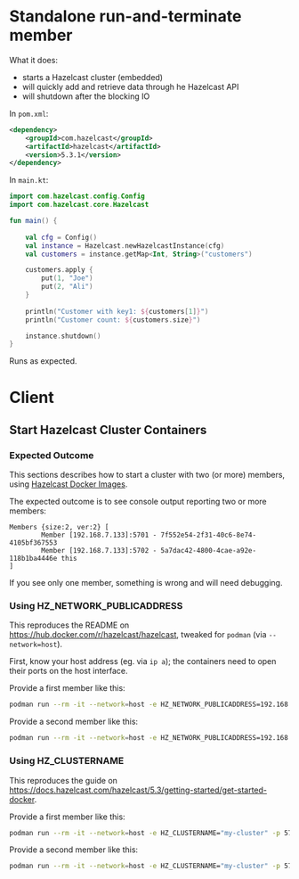 
# Standalone run-and-terminate member

What it does:

- starts a Hazelcast cluster (embedded)
- will quickly add and retrieve data through he Hazelcast API
- will shutdown after the blocking IO

In `pom.xml`:
```xml
<dependency>
    <groupId>com.hazelcast</groupId>
    <artifactId>hazelcast</artifactId>
    <version>5.3.1</version>
</dependency>
```

In `main.kt`:
```kotlin
import com.hazelcast.config.Config
import com.hazelcast.core.Hazelcast

fun main() {
    
    val cfg = Config()
    val instance = Hazelcast.newHazelcastInstance(cfg)
    val customers = instance.getMap<Int, String>("customers")

    customers.apply {
        put(1, "Joe")
        put(2, "Ali")
    }
    
    println("Customer with key1: ${customers[1]}")
    println("Customer count: ${customers.size}")

    instance.shutdown()
}
```

Runs as expected.

# Client

## Start Hazelcast Cluster Containers

### Expected Outcome

This sections describes how to start a cluster with two (or more) members,
using [Hazelcast Docker Images](https://hub.docker.com/r/hazelcast/hazelcast).

The expected outcome is to see console output reporting two or more members:
```
Members {size:2, ver:2} [
        Member [192.168.7.133]:5701 - 7f552e54-2f31-40c6-8e74-4105bf367553
        Member [192.168.7.133]:5702 - 5a7dac42-4800-4cae-a92e-118b1ba4446e this
]
```

If you see only one member, something is wrong and will need debugging.

### Using HZ_NETWORK_PUBLICADDRESS

This reproduces the README on <https://hub.docker.com/r/hazelcast/hazelcast>,
tweaked for `podman` (via `--network=host`).

First, know your host address (eg. via `ip a`); the containers need to open their ports on the host interface.

Provide a first member like this:
```bash
podman run --rm -it --network=host -e HZ_NETWORK_PUBLICADDRESS=192.168.7.133:5701 -p 5701:5701 hazelcast/hazelcast
```

Provide a second member like this:
```bash
podman run --rm -it --network=host -e HZ_NETWORK_PUBLICADDRESS=192.168.7.133:5702 -p 5702:5701 hazelcast/hazelcast
```

### Using HZ_CLUSTERNAME

This reproduces the guide on <https://docs.hazelcast.com/hazelcast/5.3/getting-started/get-started-docker>.

Provide a first member like this:
```bash
podman run --rm -it --network=host -e HZ_CLUSTERNAME="my-cluster" -p 5701:5701 hazelcast/hazelcast
```

Provide a second member like this:
```bash
podman run --rm -it --network=host -e HZ_CLUSTERNAME="my-cluster" -p 5702:5701 hazelcast/hazelcast
```
